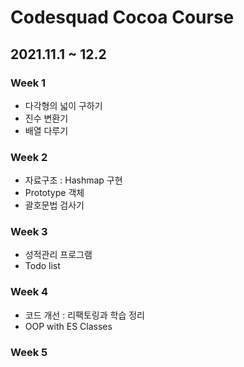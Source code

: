 # Codesquad Cocoa Course

## 2021.11.1 ~ 12.2

### Week 1

- 다각형의 넓이 구하기
- 진수 변환기
- 배열 다루기

### Week 2

- 자료구조 : Hashmap 구현
- Prototype 객체
- 괄호문법 검사기

### Week 3

- 성적관리 프로그램
- Todo list

### Week 4

- 코드 개선 : 리팩토링과 학습 정리
- OOP with ES Classes

### Week 5
